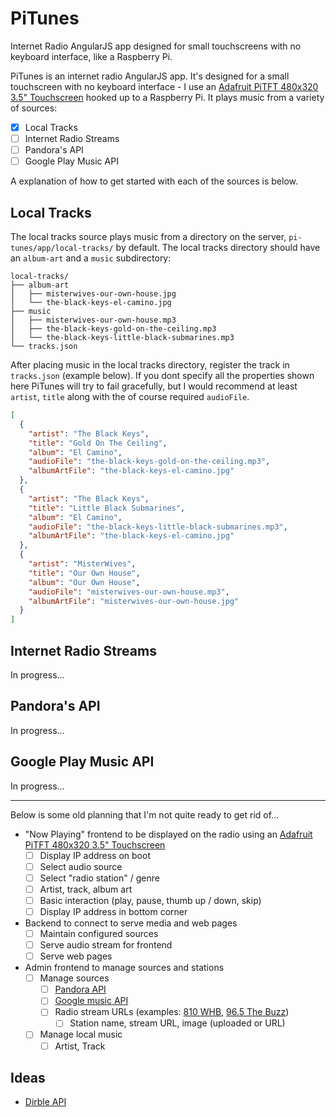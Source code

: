 # PiTunes

Internet Radio AngularJS app designed for small touchscreens with no keyboard interface, like a Raspberry Pi.

PiTunes is an internet radio AngularJS app. It's designed for a small touchscreen with no keyboard interface - I use an [Adafruit PiTFT 480x320 3.5" Touchscreen](https://www.adafruit.com/products/2097) hooked up to a Raspberry Pi. It plays music from a variety of sources:

- [x] Local Tracks
- [ ] Internet Radio Streams
- [ ] Pandora's API
- [ ] Google Play Music API

A explanation of how to get started with each of the sources is below.

## Local Tracks

The local tracks source plays music from a directory on the server, `pi-tunes/app/local-tracks/` by default. The local tracks directory should have an `album-art` and a `music` subdirectory:

```
local-tracks/
├── album-art
│   ├── misterwives-our-own-house.jpg
│   └── the-black-keys-el-camino.jpg
├── music
│   ├── misterwives-our-own-house.mp3
│   ├── the-black-keys-gold-on-the-ceiling.mp3
│   └── the-black-keys-little-black-submarines.mp3
└── tracks.json
```

After placing music in the local tracks directory, register the track in `tracks.json` (example below). If you dont specify all the properties shown here PiTunes will try to fail gracefully, but I would recommend at least `artist`, `title` along with the of course required `audioFile`.

```JSON
[
  {
    "artist": "The Black Keys",
    "title": "Gold On The Ceiling",
    "album": "El Camino",
    "audioFile": "the-black-keys-gold-on-the-ceiling.mp3",
    "albumArtFile": "the-black-keys-el-camino.jpg"
  },
  {
    "artist": "The Black Keys",
    "title": "Little Black Submarines",
    "album": "El Camino",
    "audioFile": "the-black-keys-little-black-submarines.mp3",
    "albumArtFile": "the-black-keys-el-camino.jpg"
  },
  {
    "artist": "MisterWives",
    "title": "Our Own House",
    "album": "Our Own House",
    "audioFile": "misterwives-our-own-house.mp3",
    "albumArtFile": "misterwives-our-own-house.jpg"
  }
]
```

## Internet Radio Streams

In progress...

## Pandora's API

In progress...

## Google Play Music API

In progress...

<hr/>

Below is some old planning that I'm not quite ready to get rid of...

- "Now Playing" frontend to be displayed on the radio using an [Adafruit PiTFT 480x320 3.5" Touchscreen](https://www.adafruit.com/products/2097)
  - [ ] Display IP address on boot
  - [ ] Select audio source
  - [ ] Select "radio station" / genre
  - [ ] Artist, track, album art
  - [ ] Basic interaction (play, pause, thumb up / down, skip)
  - [ ] Display IP address in bottom corner
- Backend to connect to serve media and web pages
  - [ ] Maintain configured sources
  - [ ] Serve audio stream for frontend
  - [ ] Serve web pages
- Admin frontend to manage sources and stations
  - [ ] Manage sources
    - [ ] [Pandora API](http://6xq.net/pandora-apidoc/)
    - [ ] [Google music API](https://unofficial-google-music-api.readthedocs.org/en/latest/index.html)
    - [ ] Radio stream URLs (examples: [810 WHB](http://2503.live.streamtheworld.com:443/WHBAM_SC), [96.5 The Buzz](http://54.158.79.151/entercom-krbzfmmp3-64))
      - [ ] Station name, stream URL, image (uploaded or URL)
  - [ ] Manage local music
    - [ ] Artist, Track

## Ideas

- [Dirble API](https://dirble.com/api-doc)

